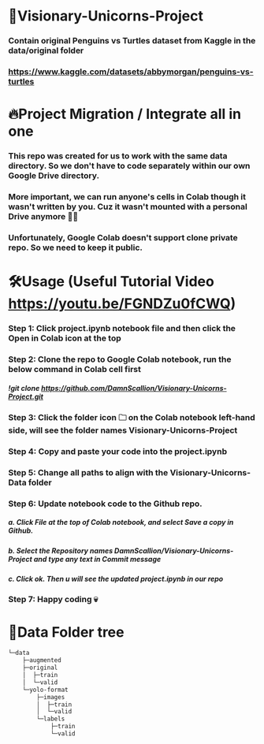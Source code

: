 # 🚀Visionary-Unicorns-Project
### Contain original Penguins vs Turtles dataset from Kaggle in the data/original folder
### https://www.kaggle.com/datasets/abbymorgan/penguins-vs-turtles

# 🔥Project Migration / Integrate all in one
### This repo was created for us to work with the same data directory. So we don't have to code separately within our own Google Drive directory.
### More important, we can run anyone's cells in Colab though it wasn't written by you. Cuz it wasn't mounted with a personal Drive anymore 🔗‍💥
### Unfortunately, Google Colab doesn't support clone private repo. So we need to keep it public.

# 🛠️Usage (Useful Tutorial Video https://youtu.be/FGNDZu0fCWQ)
### Step 1: Click project.ipynb notebook file and then click the Open in Colab icon at the top

### Step 2: Clone the repo to Google Colab notebook, run the below command in Colab cell first
##### !git clone https://github.com/DamnScallion/Visionary-Unicorns-Project.git

### Step 3: Click the folder icon 🗀 on the Colab notebook left-hand side, will see the folder names Visionary-Unicorns-Project

### Step 4: Copy and paste your code into the project.ipynb

### Step 5: Change all paths to align with the Visionary-Unicorns-Data folder

### Step 6: Update notebook code to the Github repo. 
##### a. Click File at the top of Colab notebook, and select Save a copy in Github.
##### b. Select the Repository names DamnScallion/Visionary-Unicorns-Project and type any text in Commit message
##### c. Click ok. Then u will see the updated project.ipynb in our repo

### Step 7: Happy coding 💀


# 🌲Data Folder tree
```bash
└─data
    ├─augmented
    ├─original
    │  ├─train
    │  └─valid
    └─yolo-format
        ├─images
        │  ├─train
        │  └─valid
        └─labels
            ├─train
            └─valid
```
